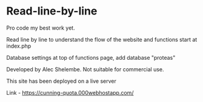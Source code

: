 # Read-line-by-line

Pro code my best work yet.

Read line by line to understand the flow of the website and functions start at index.php

Database settings at top of functions page, add database "proteas"

Developed by Alec Shelembe. Not suitable for commercial use. 

This site has been deployed on a live server

Link - https://cunning-quota.000webhostapp.com/
